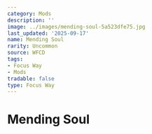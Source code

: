 ```yaml
---
category: Mods
description: ''
image: ../images/mending-soul-5a523dfe75.jpg
last_updated: '2025-09-17'
name: Mending Soul
rarity: Uncommon
source: WFCD
tags:
- Focus Way
- Mods
tradable: false
type: Focus Way
---
```


# Mending Soul

